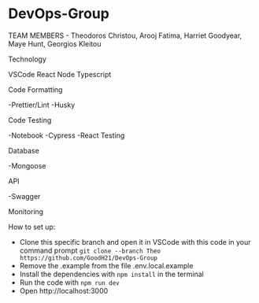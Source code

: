 # DevOps-Group

TEAM MEMBERS - Theodoros Christou, Arooj Fatima, Harriet Goodyear, Maye Hunt, Georgios Kleitou

Technology

VSCode
React
Node
Typescript

Code Formatting

-Prettier/Lint
-Husky

Code Testing

-Notebook
-Cypress
-React Testing

Database

-Mongoose

API

-Swagger 

Monitoring


How to set up:

- Clone this specific branch and open it in VSCode with this code in your command prompt `git clone --branch Theo https://github.com/GoodH21/DevOps-Group`
- Remove the .example from the file .env.local.example
- Install the dependencies with `npm install` in the terminal
- Run the code with `npm run dev`
- Open http://localhost:3000
